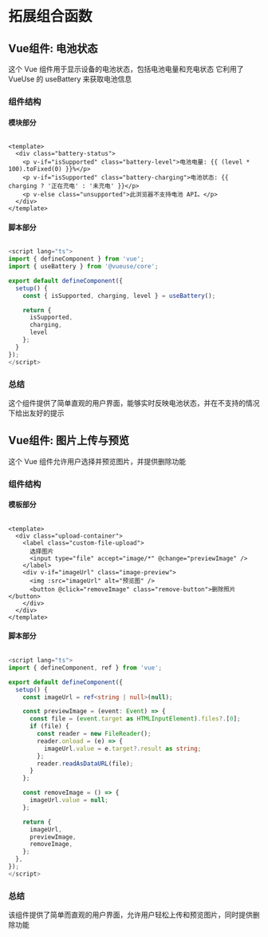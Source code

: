 # 拓展组合函数

## Vue组件: 电池状态

这个 Vue 组件用于显示设备的电池状态，包括电池电量和充电状态
它利用了 VueUse 的 useBattery 来获取电池信息

### 组件结构

#### 模块部分

```Vue

<template>
  <div class="battery-status">
    <p v-if="isSupported" class="battery-level">电池电量: {{ (level * 100).toFixed(0) }}%</p>
    <p v-if="isSupported" class="battery-charging">电池状态: {{ charging ? '正在充电' : '未充电' }}</p>
    <p v-else class="unsupported">此浏览器不支持电池 API。</p>
  </div>
</template>

```

#### 脚本部分

```TypeScript

<script lang="ts">
import { defineComponent } from 'vue';
import { useBattery } from '@vueuse/core';

export default defineComponent({
  setup() {
    const { isSupported, charging, level } = useBattery();

    return {
      isSupported,
      charging,
      level
    };
  }
});
</script>

```

### 总结

这个组件提供了简单直观的用户界面，能够实时反映电池状态，并在不支持的情况下给出友好的提示

## Vue组件: 图片上传与预览

这个 Vue 组件允许用户选择并预览图片，并提供删除功能

### 组件结构

#### 模板部分

```Vue

<template>
  <div class="upload-container">
    <label class="custom-file-upload">
      选择图片
      <input type="file" accept="image/*" @change="previewImage" />
    </label>
    <div v-if="imageUrl" class="image-preview">
      <img :src="imageUrl" alt="预览图" />
      <button @click="removeImage" class="remove-button">删除照片</button>
    </div>
  </div>
</template>

```

#### 脚本部分

```TypeScript

<script lang="ts">
import { defineComponent, ref } from 'vue';

export default defineComponent({
  setup() {
    const imageUrl = ref<string | null>(null);

    const previewImage = (event: Event) => {
      const file = (event.target as HTMLInputElement).files?.[0];
      if (file) {
        const reader = new FileReader();
        reader.onload = (e) => {
          imageUrl.value = e.target?.result as string;
        };
        reader.readAsDataURL(file);
      }
    };

    const removeImage = () => {
      imageUrl.value = null;
    };

    return {
      imageUrl,
      previewImage,
      removeImage,
    };
  },
});
</script>

```

### 总结

该组件提供了简单而直观的用户界面，允许用户轻松上传和预览图片，同时提供删除功能
